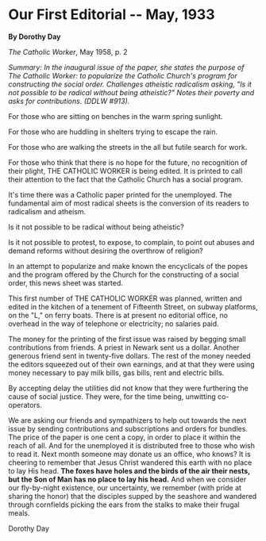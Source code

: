 Our First Editorial -- May, 1933
================================

**By Dorothy Day**

*The Catholic Worker*, May 1958, p. 2

*Summary: In the inaugural issue of the paper, she states the purpose of
*The Catholic Worker*: to popularize the Catholic Church's program for
constructing the social order. Challenges atheistic radicalism asking,
"Is it not possible to be radical without being atheistic?" Notes their
poverty and asks for contributions. (DDLW \#913).*

For those who are sitting on benches in the warm spring sunlight.

For those who are huddling in shelters trying to escape the rain.

For those who are walking the streets in the all but futile search for
work.

For those who think that there is no hope for the future, no recognition
of their plight, THE CATHOLIC WORKER is being edited. It is printed to
call their attention to the fact that the Catholic Church has a social
program.

It's time there was a Catholic paper printed for the unemployed. The
fundamental aim of most radical sheets is the conversion of its readers
to radicalism and atheism.

Is it not possible to be radical without being atheistic?

Is it not possible to protest, to expose, to complain, to point out
abuses and demand reforms without desiring the overthrow of religion?

In an attempt to popularize and make known the encyclicals of the popes
and the program offered by the Church for the constructing of a social
order, this news sheet was started.

This first number of THE CATHOLIC WORKER was planned, written and edited
in the kitchen of a tenement of Fifteenth Street, on subway platforms,
on the "L," on ferry boats. There is at present no editorial office, no
overhead in the way of telephone or electricity; no salaries paid.

The money for the printing of the first issue was raised by begging
small contributions from friends. A priest in Newark sent us a dollar.
Another generous friend sent in twenty-five dollars. The rest of the
money needed the editors squeezed out of their own earnings, and at that
they were using money necessary to pay milk bills, gas bills, rent and
electric bills.

By accepting delay the utilities did not know that they were furthering
the cause of social justice. They were, for the time being, unwitting
co-operators.

We are asking our friends and sympathizers to help out towards the next
issue by sending contributions and subscriptions and orders for bundles.
The price of the paper is one cent a copy, in order to place it within
the reach of all. And for the unemployed it is distributed free to those
who wish to read it. Next month someone may donate us an office, who
knows? It is cheering to remember that Jesus Christ wandered this earth
with no place to lay His head. **The foxes have holes and the birds of
the air their nests, but the Son of Man has no place to lay his head.**
And when we consider our fly-by-night existence, our uncertainty, we
remember (with pride at sharing the honor) that the disciples supped by
the seashore and wandered through cornfields picking the ears from the
stalks to make their frugal meals.

Dorothy Day
